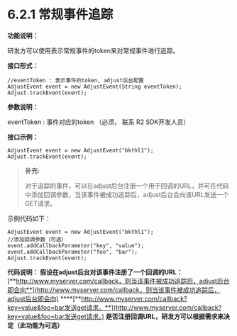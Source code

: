 # 6.2.1 常规事件追踪

**功能说明：**

研发方可以使用表示常规事件的token来对常规事件进行追踪。

**接口形式：**

```text
//eventToken : 表示事件的token, adjust后台配置
AdjustEvent event = new AdjustEvent(String eventToken);
Adjust.trackEvent(event);
```

**参数说明：**

eventToken  : 事件对应的token （必须， 联系 R2 SDK开发人员）

**接口示例：**

```text
AdjustEvent event = new AdjustEvent("bkthl1");
Adjust.trackEvent(event);
```

> **补充:**
>
> 对于追踪的事件，可以在adjust后台注册一个用于回调的URL，并可在代码中添加回调参数，当该事件被成功追踪后，adjust后台会向该URL发送一个GET请求。

示例代码如下：

```text
AdjustEvent event = new AdjustEvent("bkthl1");
//添加回调参数（可选）
event.addCallbackParameter("key", "value");
event.addCallbackParameter("foo", "bar");
Adjust.trackEvent(event);
```

**代码说明： 假设在adjust后台对该事件注册了一个回调的URL：**[**http://www.myserver.com/callback，则当该事件被成功追踪后，adjust后台即会向**](http://www.myserver.com/callback，则当该事件被成功追踪后，adjust后台即会向) ****[**http://www.myserver.com/callback?key=value&foo=bar发送get请求。**](http://www.myserver.com/callback?key=value&foo=bar发送get请求。) **是否注册回调URL，研发方可以根据需求来决定（此功能为可选）**

